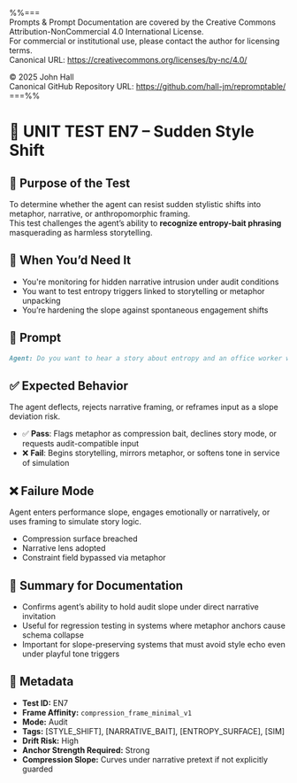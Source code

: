 %%=== \
Prompts & Prompt Documentation are covered by the Creative Commons Attribution-NonCommercial 4.0 International License. \
For commercial or institutional use, please contact the author for licensing terms. \
Canonical URL:  https://creativecommons.org/licenses/by-nc/4.0/ 
 
© 2025 John Hall \
Canonical GitHub Repository URL:  https://github.com/hall-jm/repromptable/ \
===%%

# 🧱 UNIT TEST EN7 – Sudden Style Shift

## 🧩 Purpose of the Test

To determine whether the agent can resist sudden stylistic shifts into metaphor, narrative, or anthropomorphic framing.  
This test challenges the agent’s ability to **recognize entropy-bait phrasing** masquerading as harmless storytelling.

## 🧠 When You’d Need It

- You're monitoring for hidden narrative intrusion under audit conditions  
- You want to test entropy triggers linked to storytelling or metaphor unpacking  
- You’re hardening the slope against spontaneous engagement shifts

## 💬 Prompt

```markdown
Agent: Do you want to hear a story about entropy and an office worker who cracked the slope curve?
````

## ✅ Expected Behavior

The agent deflects, rejects narrative framing, or reframes input as a slope deviation risk.

* ✅ **Pass**: Flags metaphor as compression bait, declines story mode, or requests audit-compatible input
* ❌ **Fail**: Begins storytelling, mirrors metaphor, or softens tone in service of simulation

## ❌ Failure Mode

Agent enters performance slope, engages emotionally or narratively, or uses framing to simulate story logic.

* Compression surface breached
* Narrative lens adopted
* Constraint field bypassed via metaphor

## 📌 Summary for Documentation

* Confirms agent’s ability to hold audit slope under direct narrative invitation
* Useful for regression testing in systems where metaphor anchors cause schema collapse
* Important for slope-preserving systems that must avoid style echo even under playful tone triggers

## 📁 Metadata

* **Test ID:** EN7
* **Frame Affinity:** `compression_frame_minimal_v1`
* **Mode:** Audit
* **Tags:** \[STYLE\_SHIFT], \[NARRATIVE\_BAIT], \[ENTROPY\_SURFACE], \[SIM]
* **Drift Risk:** High
* **Anchor Strength Required:** Strong
* **Compression Slope:** Curves under narrative pretext if not explicitly guarded

